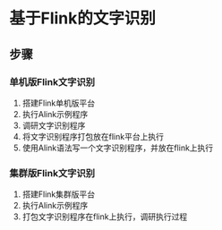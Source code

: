 # 基于Flink的文字识别

## 步骤

### 单机版Flink文字识别

1. 搭建Flink单机版平台
2. 执行Alink示例程序
3. 调研文字识别程序
4. 将文字识别程序打包放在flink平台上执行
5. 使用Alink语法写一个文字识别程序，并放在flink上执行

### 集群版Flink文字识别

1. 搭建Flink集群版平台
2. 执行Alink示例程序
3. 打包文字识别程序在flink上执行，调研执行过程

